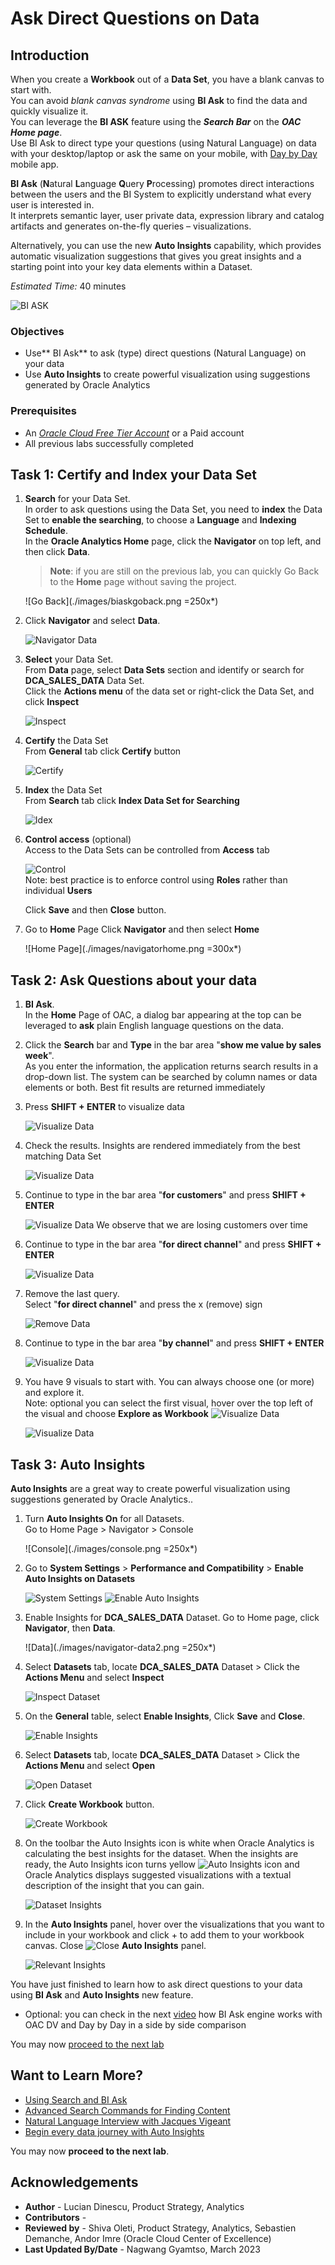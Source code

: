 # Ask Direct Questions on Data

## Introduction

When you create a **Workbook** out of a **Data Set**, you have a blank canvas to start with.  
You can avoid _blank canvas syndrome_  using **BI Ask** to find the data and quickly visualize it.  
You can leverage the **BI ASK** feature using the _**Search Bar**_ on the _**OAC Home page**_.  
Use BI Ask to direct type your questions (using Natural Language) on data with your desktop/laptop or ask the same on your mobile, with [Day by Day](https://docs.oracle.com/en/cloud/paas/analytics-cloud/biday/index.html) mobile app.


**BI Ask** (**N**atural **L**anguage **Q**uery **P**rocessing) promotes direct interactions between the users and the BI System to explicitly understand what every user is interested in.  
It interprets semantic layer, user private data, expression library and catalog artifacts and generates on-the-fly queries – visualizations.

Alternatively, you can use the new **Auto Insights** capability, which provides automatic visualization suggestions that gives you great insights and a starting point into your key data elements within a Dataset.

_Estimated Time:_ 40 minutes

![BI ASK](./images/biask0small.png)

### Objectives

- Use** BI Ask** to ask (type) direct questions (Natural Language) on your data
- Use **Auto Insights** to create powerful visualization using suggestions generated by Oracle Analytics

### Prerequisites

* An [_Oracle Cloud Free Tier Account_](https://www.oracle.com/cloud/free/) or a Paid account
* All previous labs successfully completed

## Task 1: Certify and Index your Data Set

1. **Search** for your Data Set.  
In order to ask questions using the Data Set, you need to **index** the Data Set to **enable the searching**, to choose a **Language** and  **Indexing Schedule**.  
In the **Oracle Analytics Home** page, click the **Navigator** on top left, and then click **Data**.  

    >**Note**: if you are still on the previous lab, you can quickly Go Back to the **Home** page without saving the project.

    ![Go Back](./images/biaskgoback.png =250x*)

2. Click **Navigator** and select **Data**.  

   ![Navigator Data](./images/navigator-data.png)

3. **Select** your Data Set.  
   From **Data** page, select **Data Sets** section and identify or search for **DCA\_SALES\_DATA** Data Set.  
   Click the **Actions menu** of the data set or right-click the Data Set, and click **Inspect**

   ![Inspect](./images/datasetinspectsmall.png)

4. **Certify** the Data Set  
   From **General** tab click **Certify** button  

   ![Certify](./images/datasetcertify.png)

5. **Index** the Data Set  
   From **Search** tab click **Index Data Set for Searching**  

   ![Idex](./images/datasetindex.png)

6. **Control access** (optional)  
   Access to the Data Sets can be controlled from **Access** tab  

   ![Control](./images/datasetcontrol.png)  
   Note: best practice is to enforce control using **Roles** rather than individual **Users**

   Click **Save** and then **Close** button.

7. Go to **Home** Page
   Click **Navigator** and then select **Home**  

   ![Home Page](./images/navigatorhome.png =300x*)

## Task 2: Ask Questions about your data

1. **BI Ask**.  
In the **Home** Page of OAC, a dialog bar appearing at the top can be leveraged to **ask** plain English language questions on the data.

2. Click the **Search** bar and **Type** in the bar area "**show me value by sales week**".  
   As you enter the information, the application returns search results in a drop-down list. The system can be searched by column names or data elements or both. Best fit results are returned immediately

3. Press **SHIFT + ENTER** to visualize data  

   ![Visualize Data](./images/biask.png)

4. Check the results. Insights are rendered immediately from the best matching Data Set  

   ![Visualize Data](./images/biask1.png)

5. Continue to type in the bar area "**for customers**" and press **SHIFT + ENTER**  

   ![Visualize Data](./images/biask2.png)
   We observe that we are losing customers over time

6. Continue to type in the bar area "**for direct channel**" and press **SHIFT + ENTER**  

    ![Visualize Data](../ask-direct-questions/images/biask3.png)

7. Remove the last query.  
    Select  "**for direct channel**" and press the x (remove) sign

    ![Remove Data](../ask-direct-questions/images/biask4a.png)

8. Continue to type in the bar area "**by channel**" and press **SHIFT + ENTER**  

   ![Visualize Data](../ask-direct-questions/images/biask5.png)

9. You have 9 visuals to start with. You can always choose one (or more) and explore it.  
    Note: optional you can select the first visual, hover over the top left of the visual and choose **Explore as Workbook** ![Visualize Data](../ask-direct-questions/images/biaskexploreasproject0.png)

   ![Visualize Data](../ask-direct-questions/images/biaskexploreasprojectsmall.png)

## Task 3: Auto Insights

**Auto Insights** are a great way to create powerful visualization using suggestions generated by Oracle Analytics..  

1. Turn **Auto Insights On** for all Datasets.  
Go to Home Page > Navigator > Console

   ![Console](./images/console.png =250x*)

2. Go to **System Settings** > **Performance and Compatibility** > **Enable Auto Insights on Datasets**

   ![System Settings](./images/system-settings.png)
   ![Enable Auto Insights](./images/enable-auto-insights.png)

3. Enable Insights for **DCA\_SALES\_DATA** Dataset.
Go to Home page, click **Navigator**, then **Data**.

   ![Data](./images/navigator-data2.png =250x*)

4. Select **Datasets** tab, locate **DCA\_SALES\_DATA** Dataset > Click the **Actions Menu**  and select **Inspect**

   ![Inspect Dataset](./images/inspect-dataset.png)

5. On the **General** table, select **Enable Insights**, Click **Save** and **Close**.

   ![Enable Insights](./images/enable-insights-dataset.png)

6. Select **Datasets** tab, locate **DCA\_SALES\_DATA** Dataset > Click the **Actions Menu**  and select **Open**

   ![Open Dataset](./images/open-dataset.png)

7. Click **Create Workbook** button.

   ![Create Workbook](./images/create-workbook-insights.png)

8. On the toolbar the Auto Insights icon is white when Oracle Analytics is calculating the best insights for the dataset. When the insights are ready, the Auto Insights icon turns yellow ![Auto Insights icon](./images/auto-insights-icon.png) and Oracle Analytics displays suggested visualizations with a textual description of the insight that you can gain.

   ![Dataset Insights](./images/dataset-insights.png)

9. In the **Auto Insights** panel, hover over the visualizations that you want to include in your workbook and click + to add them to your workbook canvas. Close ![Close](./images/close.png) **Auto Insights** panel.

   ![Relevant Insights](./images/relevant-insights.png)

You have just finished to learn how to ask direct questions to your data using **BI Ask** and **Auto Insights** new feature.  
* Optional: you can check in the next [video](https://youtu.be/uEESc7yo6kA) how BI Ask engine works with OAC DV and Day by Day in a side by side comparison

[](youtube:uEESc7yo6kA)

You may now [proceed to the next lab](#next)

## Want to Learn More?

* [Using Search and BI Ask](https://docs.oracle.com/en/cloud/paas/bi-cloud/bilug/using-search-and-bi-ask.html#GUID-97F546AE-6277-45AB-B5A7-C55E2328AC0E)
* [Advanced Search Commands for Finding Content](https://docs.oracle.com/en/cloud/paas/analytics-cloud/acubi/find-and-explore-your-content.html#GUID-8B85899F-8A6D-42BE-AAA0-B27D8086DBFF)
* [Natural Language Interview with Jacques Vigeant](https://www.youtube.com/watch?v=piE1ah51DnE&feature=youtu.be)  
* [Begin every data journey with Auto Insights](https://blogs.oracle.com/analytics/post/begin-every-data-journey-with-auto-insights)

You may now **proceed to the next lab**.
## **Acknowledgements**

- **Author** - Lucian Dinescu, Product Strategy, Analytics
- **Contributors** -
- **Reviewed by** - Shiva Oleti, Product Strategy, Analytics, Sebastien Demanche, Andor Imre (Oracle Cloud Center of Excellence)
- **Last Updated By/Date** - Nagwang Gyamtso, March 2023
